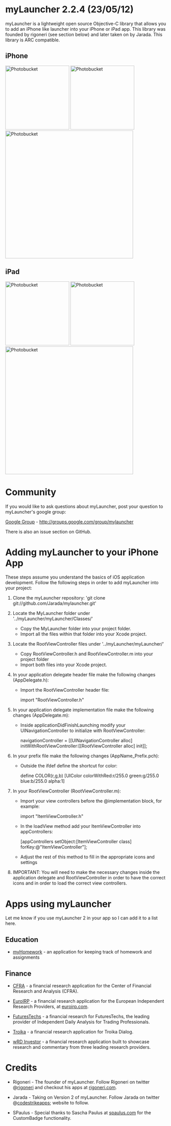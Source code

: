 myLauncher 2.2.4 (23/05/12)
===========================

myLauncher is a lightweight open source Objective-C library that allows you to add an iPhone like launcher into your iPhone or iPad app. This library was founded by rigoneri (see section below) and later taken on by Jarada. This library is ARC compatible.

iPhone
------

<a href="http://s107.photobucket.com/albums/m308/Jarada/myLauncher2/?action=view&amp;current=MyLauncher2-iPhone-1.png" target="_blank"><img src="http://i107.photobucket.com/albums/m308/Jarada/myLauncher2/MyLauncher2-iPhone-1.png" border="0" alt="Photobucket" width="200px"></a>
<a href="http://s107.photobucket.com/albums/m308/Jarada/myLauncher2/?action=view&amp;current=MyLauncher2-iPhone-2.png" target="_blank"><img src="http://i107.photobucket.com/albums/m308/Jarada/myLauncher2/MyLauncher2-iPhone-2.png" border="0" alt="Photobucket" width="200px"></a>
<a href="http://s107.photobucket.com/albums/m308/Jarada/myLauncher2/?action=view&amp;current=MyLauncher2-iPhone-3.png" target="_blank"><img src="http://i107.photobucket.com/albums/m308/Jarada/myLauncher2/MyLauncher2-iPhone-3.png" border="0" alt="Photobucket" width="400px"></a>

iPad
----

<a href="http://s107.photobucket.com/albums/m308/Jarada/myLauncher2/?action=view&amp;current=MyLauncher2-iPad-1.png" target="_blank"><img src="http://i107.photobucket.com/albums/m308/Jarada/myLauncher2/MyLauncher2-iPad-1.png" border="0" alt="Photobucket" width="200px"></a>
<a href="http://s107.photobucket.com/albums/m308/Jarada/myLauncher2/?action=view&amp;current=MyLauncher2-iPad-2.png" target="_blank"><img src="http://i107.photobucket.com/albums/m308/Jarada/myLauncher2/MyLauncher2-iPad-2.png" border="0" alt="Photobucket" width="200px"></a>
<a href="http://s107.photobucket.com/albums/m308/Jarada/myLauncher2/?action=view&amp;current=MyLauncher2-iPad-3.png" target="_blank"><img src="http://i107.photobucket.com/albums/m308/Jarada/myLauncher2/MyLauncher2-iPad-3.png" border="0" alt="Photobucket" width="400px"></a>

Community
=========

If you would like to ask questions about myLauncher, post your question to myLauncher's google group: 

[Google Group][] - http://groups.google.com/group/mylauncher

There is also an issue section on GitHub.

Adding myLauncher to your iPhone App
====================================

These steps assume you understand the basics of iOS application development.
Follow the following steps in order to add myLauncher into your project:

1. Clone the myLauncher repository: 'git clone git://github.com/Jarada/mylauncher.git'

2. Locate the MyLauncher folder under '../myLauncher/myLauncher/Classes/' 
	* Copy the MyLauncher folder into your project folder.
 	* Import all the files within that folder into your Xcode project.

3. Locate the RootViewController files under '../myLauncher/myLauncher/'
	* Copy RootViewController.h and RootViewController.m into your project folder
	* Import both files into your Xcode project.

4. In your application delegate header file make the following changes (AppDelegate.h):
	* Import the RootViewController header file:
		
		import "RootViewController.h"
		
5. In your application delegate implementation file make the following changes (AppDelegate.m):	
	* Inside applicationDidFinishLaunching modify your UINavigationController to initialize with RootViewController:
		
		navigationController = [[UINavigationController alloc] initWithRootViewController:[[RootViewController alloc] init]];
		
6. In your prefix file make the following changes (AppName_Prefix.pch):	
	* Outside the ifdef define the shortcut for color:
	
		define COLOR(r,g,b) [UIColor colorWithRed:r/255.0 green:g/255.0 blue:b/255.0 alpha:1]
		
7. In your RootViewController (RootViewController.m):
	* Import your view controllers before the @implementation block, for example:
	
		import "ItemViewController.h"
		
	* In the loadView method add your ItemViewController into appControllers:
	
		[appControllers setObject:[ItemViewController class] forKey:@"ItemViewController"];
		
	* Adjust the rest of this method to fill in the appropriate icons and settings
	
8. IMPORTANT: You will need to make the necessary changes inside the application delegate and RootViewController in order to have the correct icons and in order to load the correct view controllers. 

Apps using myLauncher
=====================

Let me know if you use myLauncher 2 in your app so I can add it to a list here.

Education
---------

* [myHomework][] - an application for keeping track of homework and assignments

Finance
-------

* [CFRA][] - a financial research application for the Center of Financial Research and Analysis (CFRA).

* [EuroIRP][] - a financial research application for the European Independent Research Providers, at [euroirp.com][].

* [FuturesTechs][] - a financial research for FuturesTechs, the leading provider of Independent Daily Analysis for Trading Professionals.

* [Troika][] - a financial research application for Troika Dialog. 

* [wRD Investor][] - a financial research application built to showcase research and commentary from three leading research providers.

Credits
=======
* Rigoneri - The founder of myLauncher. Follow Rigoneri on twitter @[rigoneri][] and checkout his apps at [rigoneri.com][].

* Jarada - Taking on Version 2 of myLauncher. Follow Jarada on twitter @[codestrikeapps][]; website to follow.

* SPaulus - Special thanks to Sascha Paulus at [spaulus.com][] for the CustomBadge functionality.

[myLauncher Demo Video]: http://www.youtube.com/watch?v=D6SVYLfAO-Q
[Google Group]: http://groups.google.com/group/mylauncher
[myHomework]: http://itunes.apple.com/us/app/myhomework/id303490844
[CFRA]: http://itunes.apple.com/us/app/cfra/id459035586
[EuroIRP]: http://itunes.apple.com/us/app/euroirp-research/id440529162
[euroirp.com]: http://www.euroirp.com/
[FuturesTechs]: http://itunes.apple.com/us/app/futurestechs/id458357826
[Troika]: http://itunes.apple.com/us/app/troika/id454433663
[wRD Investor]: http://itunes.apple.com/app/id446377194
[rigoneri]: http://www.twitter.com/rigoneri
[rigoneri.com]: http://www.rigoneri.com
[codestrikeapps]: http://www.twitter.com/codestrikeapps
[spaulus.com]: http://www.spaulus.com/
